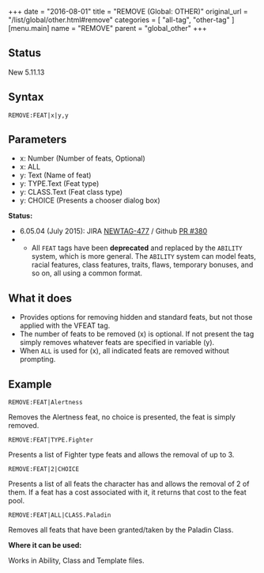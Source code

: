 +++
date = "2016-08-01"
title = "REMOVE (Global: OTHER)"
original_url = "/list/global/other.html#remove"
categories = [ "all-tag", "other-tag" ]
[menu.main]
    name = "REMOVE"
    parent = "global_other"
+++

## Status

New 5.11.13

## Syntax

`REMOVE:FEAT|x|y,y`

## Parameters

-   x: Number (Number of feats, Optional)
-   x: ALL
-   y: Text (Name of feat)
-   y: TYPE.Text (Feat type)
-   y: CLASS.Text (Feat class type)
-   y: CHOICE (Presents a chooser dialog box)



<span id="remove"></span>

**Status:**

-   6.05.04 (July 2015): JIRA
    [NEWTAG-477](http://jira.pcgen.org/browse/NEWTAG-477) / Github [PR
    \#380](https://github.com/PCGen/pcgen/pull/380)
-   -   All `FEAT` tags have been **deprecated** and replaced by the
        `ABILITY` system, which is more general. The `ABILITY` system
        can model feats, racial features, class features, traits, flaws,
        temporary bonuses, and so on, all using a common format.

What it does
------------

-   Provides options for removing hidden and standard feats, but not
    those applied with the VFEAT tag.
-   The number of feats to be removed (x) is optional. If not present
    the tag simply removes whatever feats are specified in variable (y).
-   When `ALL` is used for (x), all indicated feats are removed
    without prompting.

Example
-------

`REMOVE:FEAT|Alertness`

Removes the Alertness feat, no choice is presented, the feat is simply
removed.

`REMOVE:FEAT|TYPE.Fighter`

Presents a list of Fighter type feats and allows the removal of up to 3.

`REMOVE:FEAT|2|CHOICE`

Presents a list of all feats the character has and allows the removal of
2 of them. If a feat has a cost associated with it, it returns that cost
to the feat pool.

`REMOVE:FEAT|ALL|CLASS.Paladin`

Removes all feats that have been granted/taken by the Paladin Class.

**Where it can be used:**

Works in Ability, Class and Template files.

